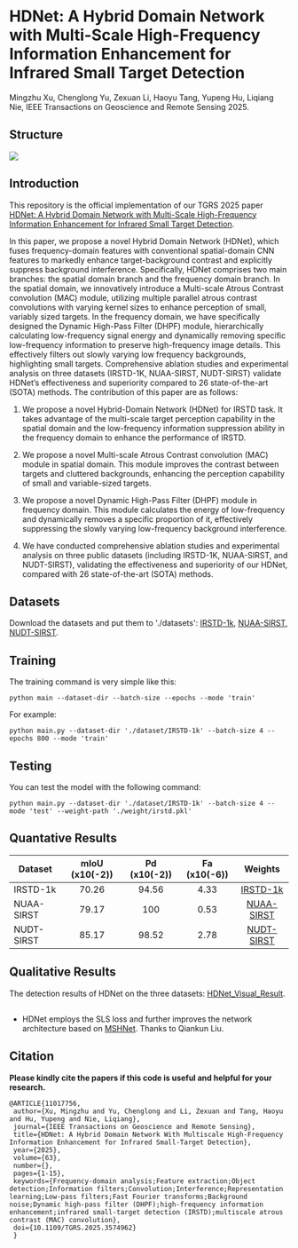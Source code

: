# HDNet: A Hybrid Domain Network with Multi-Scale High-Frequency Information Enhancement for Infrared Small Target Detection

Mingzhu Xu, Chenglong Yu, Zexuan Li, Haoyu Tang, Yupeng Hu, Liqiang Nie, IEEE Transactions on Geoscience and Remote Sensing 2025.

## Structure
![](Fig/Structure.png)

## Introduction
This repository is the official implementation of our TGRS 2025 paper [HDNet: A Hybrid Domain Network with Multi-Scale High-Frequency Information Enhancement for Infrared Small Target Detection](https://ieeexplore.ieee.org/document/11017756).

In this paper, we propose a novel Hybrid Domain Network (HDNet), which fuses frequency-domain features with conventional spatial-domain CNN features to markedly enhance target-background contrast and explicitly suppress background interference. Specifically, HDNet comprises two main branches: the spatial domain branch and the frequency domain branch. In the spatial domain, we innovatively introduce a Multi-scale Atrous Contrast convolution (MAC) module, utilizing multiple parallel atrous contrast convolutions with varying kernel sizes to enhance perception of small, variably sized targets. In the frequency domain, we have specifically designed the Dynamic High-Pass Filter (DHPF) module, hierarchically calculating low-frequency signal energy and dynamically removing specific low-frequency information to preserve high-frequency image details. This effectively filters out slowly varying low frequency backgrounds, highlighting small targets. Comprehensive ablation studies and experimental analysis on three datasets (IRSTD-1K, NUAA-SIRST, NUDT-SIRST) validate HDNet’s effectiveness and superiority compared to 26 state-of-the-art (SOTA) methods. The contribution of this paper are as follows:

1. We propose a novel Hybrid-Domain Network (HDNet) for IRSTD task. It takes advantage of the multi-scale target perception capability in the spatial domain and the low-frequency information suppression ability in the frequency domain to enhance the performance of IRSTD.
   
2. We propose a novel Multi-scale Atrous Contrast convolution (MAC) module in spatial domain. This module improves the contrast between targets and cluttered backgrounds, enhancing the perception capability of small and variable-sized targets.
   
3. We propose a novel Dynamic High-Pass Filter (DHPF) module in frequency domain. This module calculates the energy of low-frequency and dynamically removes a specific proportion of it, effectively suppressing the slowly varying low-frequency background interference.

4. We have conducted comprehensive ablation studies and experimental analysis on three public datasets (including IRSTD-1K, NUAA-SIRST, and NUDT-SIRST), validating the effectiveness and superiority of our HDNet, compared with 26 state-of-the-art (SOTA) methods.

## Datasets
Download the datasets and put them to './datasets': [IRSTD-1k](https://github.com/RuiZhang97/ISNet), [NUAA-SIRST](https://github.com/YimianDai/sirst), [NUDT-SIRST](https://github.com/YeRen123455/Infrared-Small-Target-Detection).

## Training
The training command is very simple like this:
```
python main --dataset-dir --batch-size --epochs --mode 'train'
```

For example:
```
python main.py --dataset-dir './dataset/IRSTD-1k' --batch-size 4 --epochs 800 --mode 'train'
```

## Testing
You can test the model with the following command:
```
python main.py --dataset-dir './dataset/IRSTD-1k' --batch-size 4 --mode 'test' --weight-path './weight/irstd.pkl'
```

## Quantative Results
| Dataset    | mIoU (x10(-2)) | Pd (x10(-2)) | Fa (x10(-6)) |                                               Weights                                               |
| ---------- | :------------: | :----------: | :----------: | :-------------------------------------------------------------------------------------------------: |
| IRSTD-1k   |     70.26      |    94.56     |     4.33     |  [IRSTD-1k](https://drive.google.com/file/d/1WjKkkfIRlI7aNlu4xTglmVxwtDqlu4Gu/view?usp=drive_link)  |
| NUAA-SIRST |     79.17      |     100      |     0.53     | [NUAA-SIRST](https://drive.google.com/file/d/1GoCaiAEodUop5EPyDWu5LEfJ71D1kOz2/view?usp=drive_link) |
| NUDT-SIRST |     85.17      |    98.52     |     2.78     | [NUDT-SIRST](https://drive.google.com/file/d/1we0dE2L47z509-EW4_Bj4Y828oPSkNAe/view?usp=drive_link) |

## Qualitative Results
The detection results of HDNet on the three datasets: [HDNet_Visual_Result](https://drive.google.com/drive/folders/1RfoxhoHpjfbRMZHBOvISrJSB5lpoz40t?usp=drive_link). 

##
* HDNet employs the SLS loss and further improves the network architecture based on [MSHNet](https://github.com/Lliu666/MSHNet). Thanks to Qiankun Liu.

## Citation
**Please kindly cite the papers if this code is useful and helpful for your research.**

    @ARTICLE{11017756,
     author={Xu, Mingzhu and Yu, Chenglong and Li, Zexuan and Tang, Haoyu and Hu, Yupeng and Nie, Liqiang},
     journal={IEEE Transactions on Geoscience and Remote Sensing}, 
     title={HDNet: A Hybrid Domain Network With Multiscale High-Frequency Information Enhancement for Infrared Small-Target Detection}, 
     year={2025},
     volume={63},
     number={},
     pages={1-15},
     keywords={Frequency-domain analysis;Feature extraction;Object detection;Information filters;Convolution;Interference;Representation learning;Low-pass filters;Fast Fourier transforms;Background noise;Dynamic high-pass filter (DHPF);high-frequency information    enhancement;infrared small-target detection (IRSTD);multiscale atrous contrast (MAC) convolution},
     doi={10.1109/TGRS.2025.3574962}
     }

